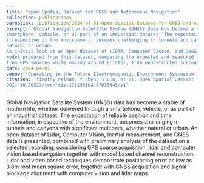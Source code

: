 ```yaml
---
title: "Open Spatial Dataset for GNSS and Autonomous Navigation"
collection: publications
permalink: /publication/2024-04-01-Open-Spatial-Dataset-for-GNSS-and-Autonomous-Navigation
excerpt: 'Global Navigation Satellite System (GNSS) data has become a stable of modern life, whether delivered through a
smartphone, vehicle, or as part of an industrial dataset. The expectation of reliable position and time information,
irrespective of the environment, becomes challenging in tunnels and canyons with significant multipath, whether
natural or urban.
An initial look at an open dataset of LIDAR, Computer Vision, and GNSS data is presented, combined with a channel
model produced from this dataset, comparing the expected and measured line of sight and multipath contributions
from GPS sources while moving around Bristol, from unobstructed surroundings to deep natural and urban canyons.'
date: 2024-04-01
venue: 'Operating in the Future Electromagnetic Environment Symposium'
citation: 'Timothy Pelham, Y Chen, S Liu, et al. Open Spatial Dataset for GNSS and Autonomous Navigation. TechRxiv. April 01, 2024.
DOI: 10.36227/techrxiv.171198164.47035045/v1'
---
```


Global Navigation Satellite System (GNSS) data has become a stable of modern life, whether delivered through a smartphone, vehicle, or as part of an industrial dataset. The expectation of reliable position and time information, irrespective of the environment, becomes challenging in tunnels and canyons with significant multipath, whether natural or urban. An open dataset of Lidar, Computer Vision, Inertial measurement, and GNSS data is presented, combined with preliminary analysis of the dataset on a selected recording, considering GPS coarse acquisition, lidar and computer vision based navigation together with model based channel reconstruction. Lidar and video based techniques demonstrate positioning error as low as 3.8m root mean square error, together with GNSS acquisition and signal blockage alignment with computer vision and lidar maps.